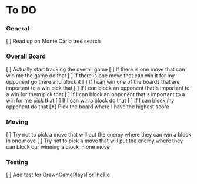 ﻿# To DO

### General
[ ] Read up on Monte Carlo tree search

### Overall Board
[ ] Actually start tracking the overall game
[ ] If there is one move that can win me the game do that
[ ] If there is one move that can win it for my opponent go there and block it
[ ] If I can win one of the boards that are important to a win pick that
[ ] If I can block an opponent that's important to a win for them pick that
[ ] If I can block an opponent that's important to a win for me pick that
[ ] If I can win a block do that
[ ] If I can block my opponent do that
[X] Pick the board where I have the highest score

### Moving
[ ] Try not to pick a move that will put the enemy where they can win a block in one move
[ ] Try not to pick a move that will put the enemy where they can block our winning a block in one move

### Testing
[ ] Add test for DrawnGamePlaysForTheTie